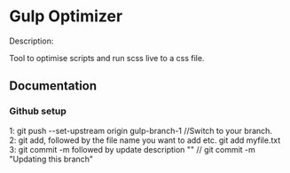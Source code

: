 # Gulp Optimizer

Description:

Tool to optimise scripts and run scss live to a css file.

<h2>Documentation</h2>

<h3>Github setup</h3>

1: git push --set-upstream origin gulp-branch-1 //Switch to your branch.<br>
2: git add, followed by the file name you want to add etc. git add myfile.txt<br>
3: git commit -m followed by update description "" // git commit -m "Updating this branch"<br>
